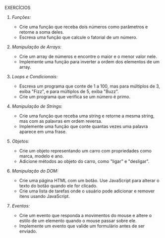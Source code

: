 EXERCÍCIOS

1. *Funções:*
   - Crie uma função que receba dois números como parâmetros e retorne a soma deles.
   - Escreva uma função que calcule o fatorial de um número.

2. *Manipulação de Arrays:*
   - Crie um array de números e encontre o maior e o menor valor nele.
   - Implemente uma função para inverter a ordem dos elementos de um array.

3. *Loops e Condicionais:*
   - Escreva um programa que conte de 1 a 100, mas para múltiplos de 3, exiba "Fizz", e para múltiplos de 5, exiba "Buzz".
   - Crie um programa que verifica se um número é primo.

4. *Manipulação de Strings:*
   - Crie uma função que receba uma string e retorne a mesma string, mas com as palavras em ordem reversa.
   - Implemente uma função que conte quantas vezes uma palavra aparece em uma frase.

5. *Objetos:*
   - Crie um objeto representando um carro com propriedades como marca, modelo e ano.
   - Adicione métodos ao objeto do carro, como "ligar" e "desligar".

6. *Manipulação do DOM:*
   - Crie uma página HTML com um botão. Use JavaScript para alterar o texto do botão quando ele for clicado.
   - Crie uma lista de tarefas onde o usuário pode adicionar e remover itens usando JavaScript.

7. *Eventos:*
   - Crie um evento que responda a movimentos do mouse e altere o estilo de um elemento quando o mouse passar sobre ele.
   - Implemente um evento que valide um formulário antes de ser enviado.


